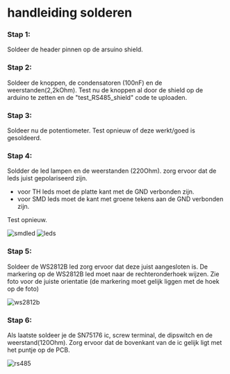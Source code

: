 # handleiding solderen

### Stap 1:
Soldeer de header pinnen op de arsuino shield.

### Stap 2:
Soldeer de knoppen, de condensatoren (100nF) en de weerstanden(2,2kOhm).
Test nu de knoppen al door de shield op de arduino te zetten en de "test_RS485_shield" code te uploaden.

### Stap 3:
Soldeer nu de potentiometer.
Test opnieuw of deze werkt/goed is gesoldeerd.

### Stap 4:
Soldder de led lampen en de weerstanden (220Ohm).
zorg ervoor dat de leds juist gepolariseerd zijn.
  - voor TH leds moet de platte kant met de GND verbonden zijn.
  - voor SMD leds moet de kant met groene tekens aan de GND verbonden zijn.

Test opnieuw.

![smdled](https://github.com/zatalian/rs485-shield/assets/160489963/dd50626d-ffce-4543-b0b9-efc4422acc3e)
![leds](https://github.com/zatalian/rs485-shield/assets/160489963/8d628795-9499-48cd-bbe1-6f50da835b82)

### Stap 5:
Soldeer de WS2812B led zorg ervoor dat deze juist aangesloten is.
De markering op de WS2812B led moet naar de rechteronderhoek wijzen.
Zie foto voor de juiste orientatie (de markering moet gelijk liggen met de hoek op de foto)

![ws2812b](https://github.com/zatalian/rs485-shield/assets/160489963/19823884-905e-4b07-bd35-524f993f54bf)

### Stap 6:
Als laatste soldeer je de SN75176 ic, screw terminal, de dipswitch en de weerstand(120Ohm).
Zorg ervoor dat de bovenkant van de ic gelijk ligt met het puntje op de PCB.

![rs485](https://github.com/zatalian/rs485-shield/assets/160489963/b763cadc-3963-4608-967d-ef1e3bb9bd79)
